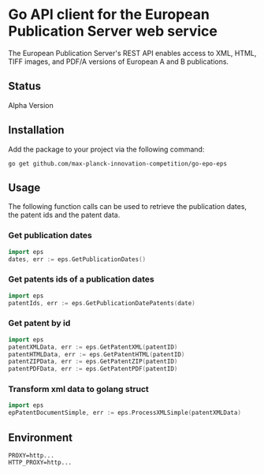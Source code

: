 # Go API client for the European Publication Server web service

The European Publication Server's REST API enables access to XML, HTML, TIFF images, and PDF/A versions of European A
and B publications.

## Status

Alpha Version

## Installation

Add the package to your project via the following command:

```shell
go get github.com/max-planck-innovation-competition/go-epo-eps
```

## Usage

The following function calls can be used to retrieve the publication dates, the patent ids and the patent data.

### Get publication dates

```go
import eps
dates, err := eps.GetPublicationDates()
```

### Get patents ids of a publication dates

```go
import eps
patentIds, err := eps.GetPublicationDatePatents(date)
```

### Get patent by id

```go
import eps
patentXMLData, err := eps.GetPatentXML(patentID)
patentHTMLData, err := eps.GetPatentHTML(patentID)
patentZIPData, err := eps.GetPatentZIP(patentID)
patentPDFData, err := eps.GetPatentPDF(patentID)
```

### Transform xml data to golang struct

```go
import eps
epPatentDocumentSimple, err := eps.ProcessXMLSimple(patentXMLData)
```


## Environment

```
PROXY=http...
HTTP_PROXY=http...
```